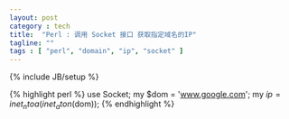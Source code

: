 ```yaml
---
layout: post
category : tech
title:  "Perl : 调用 Socket 接口 获取指定域名的IP"
tagline: ""
tags : [ "perl", "domain", "ip", "socket" ] 
---
```

{% include JB/setup %}

{% highlight perl %}
use Socket;
my $dom = 'www.google.com';
my $ip = inet_ntoa(inet_aton($dom));
{% endhighlight %}
